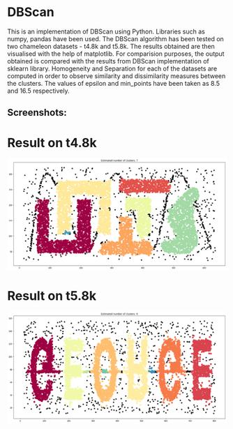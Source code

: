 # DBScan
This is an implementation of DBScan using Python. Libraries such as numpy, pandas have been used. The DBScan algorithm has been tested on two chameleon datasets - t4.8k and t5.8k. The results obtained are then visualised with the help of matplotlib. For comparision purposes, the output obtained is compared with the results from DBScan implementation of sklearn library. Homogeneity and Separation for each of the datasets are computed in order to observe similarity and dissimilarity measures between the clusters. The values of epsilon and min_points have been taken as 8.5 and 16.5 respectively.

## Screenshots:

# Result on t4.8k

<img src='Screens/Result on t4.8k.png'>

# Result on t5.8k

<img src='Screens/Result on t5.8k.png'>
